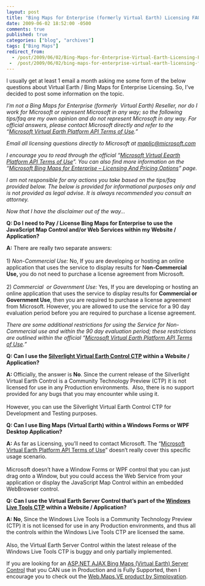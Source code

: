 ```yaml
---
layout: post
title: "Bing Maps for Enterprise (formerly Virtual Earth) Licensing FAQ"
date: 2009-06-02 18:52:00 -0500
comments: true
published: true
categories: ["blog", "archives"]
tags: ["Bing Maps"]
redirect_from: 
  - /post/2009/06/02/Bing-Maps-for-Enterprise-Virtual-Earth-Licensing-FAQ-Questions
 -  /post/2009/06/02/bing-maps-for-enterprise-virtual-earth-licensing-faq-questions
---
```

<!-- more -->
<p>I usually get at least 1 email a month asking me some form of the below questions about Virtual Earth / Bing Maps for Enterprise Licensing. So, I’ve decided to post some information on the topic.</p>  <p><em>I’m not a Bing Maps for Enterprise (formerly&#160; Virtual Earth) Reseller, nor do I work for Microsoft or represent Microsoft in any way; so the following tips/faq are my own opinion and do not represent Microsoft in any way. For official answers, please contact Microsoft directly and refer to the “<a href="http://www.microsoft.com/maps/product/terms.html" target="_blank">Microsoft Virtual Earth Platform API Terms of Use</a>.”</em></p>  <p><em>Email all licensing questions directly to Microsoft at <a href="mailto:maplic@microsoft.com">maplic@microsoft.com</a></em></p>  <p><em>I encourage you to read through the official “<a href="http://www.microsoft.com/maps/product/terms.html" target="_blank">Microsoft Virtual Eearth Platform API Terms of Use</a>”. You can also find more information on the “<a href="http://www.microsoft.com/maps/product/licensing.aspx" target="_blank">Microsoft Bing Maps for Enterprise – Licensing And Pricing Options</a>” page.</em></p>  <p><em>I am not responsible for any actions you take based on the tips/faq provided below. The below is provided for informational purposes only and is not provided as legal advise. It is always recommended you consult an attorney.</em></p>  <p><em>Now that I have the disclaimer out of the way…</em></p>  <p><strong>Q: Do I need to Pay / License Bing Maps for Enterprise to use the JavaScript Map Control and/or Web Services within my Website / Application?</strong></p>  <p><strong>A:</strong> There are really two separate answers:&#160; <br />    <br />1) <em>Non-Commercial Use:</em> No, If you are developing or hosting an online application that uses the service to display results for N<strong>on-Commercial Use, </strong>you do not need to purchase a license agreement from Microsoft.&#160; <br />    <br />2) <em>Commercial&#160; or Government Use:</em> Yes, If you are developing or hosting an online application that uses the service to display results for <strong>Commercial or Government Use</strong>, then you are required to purchase a license agreement from Microsoft. However, you are allowed to use the service for a 90 day evaluation period before you are required to purchase a license agreement.</p>  <p><em>There are some additional restrictions for using the Service for Non-Commercial use and within the 90 day evaluation period; these restrictions are outlined within the official “</em><a href="http://www.microsoft.com/maps/product/terms.html" target="_blank"><em>Microsoft Virtual Earth Platform API Terms of Use</em></a><em>.”</em></p>  <p><strong>Q: Can I use the <a href="http://connect.microsoft.com/silverlightmapcontrolctp" target="_blank">Silverlight Virtual Earth Control CTP</a> within a Website / Application?</strong></p>  <p><strong>A: </strong>Officially, the answer is <strong>No</strong>. Since the current release of the Silverlight Virtual Earth Control is a Community Technology Preview (CTP) it is not licensed for use in any Production environments.&#160; Also, there is no support provided for any bugs that you may encounter while using it.     <br />    <br />However, you can use the Silverlight Virtual Earth Control CTP for Development and Testing purposes.</p>  <p><strong>Q: Can I use Bing Maps (Virtual Earth) within a Windows Forms or WPF Desktop Application?</strong></p>  <p><strong>A:</strong> As far as Licensing, you’ll need to contact Microsoft. The “<a href="http://www.microsoft.com/maps/product/terms.html" target="_blank">Microsoft Virtual Earth Platform API Terms of Use</a>” doesn’t really cover this specific usage scenario.     <br />    <br />Microsoft doesn’t have a Window Forms or WPF control that you can just drag onto a Window, but you could access the Web Service from your application or display the JavaScript Map Control within an embedded WebBrowser control.</p>  <p><strong>Q: Can I use the Virtual Earth Server Control that’s part of the <a href="http://dev.live.com/tools/" target="_blank">Windows Live Tools CTP</a> within a Website / Application?</strong></p>  <p><strong>A: No</strong>, Since the Windows Live Tools is a Community Technology Preview (CTP) it is not licensed for use in any Production environments, and thus all the controls within the Windows Live Tools CTP are licensed the same.     <br />    <br />Also, the Virtual Earth Server Control within the latest release of the Windows Live Tools CTP is buggy and only partially implemented.</p>  <p>If you are looking for an <a href="http://simplovation.com/page/webmapsve.aspx" target="_blank">ASP.NET AJAX Bing Maps (Virtual Earth) Server Control</a> that you CAN use in Production and is Fully Supported, then I encourage you to check out the <a href="http://simplovation.com/page/webmapsve.aspx" target="_blank">Web.Maps.VE product by Simplovation</a>.</p>
